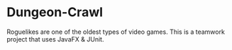# Dungeon-Crawl
Roguelikes are one of the oldest types of video games. This is a teamwork project that uses JavaFX &amp; JUnit.
